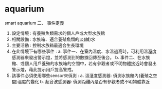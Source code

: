 # aquarium
smart aquarium
二、	事件定義
1.	設定情境 : 有養殖魚類需求的個人戶或大型水族館
2.	相關設備 : 水族箱、適合養殖魚類的淡(鹹)水
3.	主要活動 : 控制水族箱最適合生長環境
4.	在此情境下有哪些事件 :
a.	事件一、在室內溫度、水溫過高時，可利用溫溼度感測器來發出警示燈，並將感測到的數據回傳至後台。
b.	事件二、在水族館、或個人用戶養殖的水族箱的空間中，若有參觀者或不明物體接近時會發出警示燈，藉此提示用戶提高警戒。
5.	該事件必須使用哪些sensor來偵測 :
a. 溫溼度感測器: 偵測水族館內(養殖之空間)溫度的變化
b. 超音波感測器: 偵測距離內是否有參觀者或不明物體靠近
